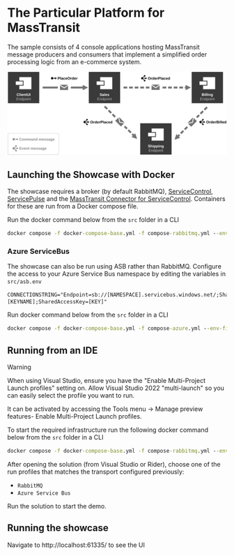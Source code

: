 # The Particular Platform for MassTransit

The sample consists of 4 console applications hosting MassTransit message producers and consumers that implement a simplified order processing logic from an e-commerce system.

![System Overview](diagram.svg "width=680")


## Launching the Showcase with Docker

The showcase requires a broker (by default RabbitMQ), [ServiceControl](https://github.com/Particular/ServiceControl), [ServicePulse](https://github.com/Particular/ServicePulse) and the [MassTransit Connector for ServiceControl](https://github.com/Particular/ServiceControl.Connector.MassTransit). Containers for these are run from a Docker compose file.

Run the docker command below from the `src` folder in a CLI

```cmd
docker compose -f docker-compose-base.yml -f compose-rabbitmq.yml --env-file rabbit.env up -d
```

### **Azure ServiceBus**

The showcase can also be run using ASB rather than RabbitMQ. Configure the access to your Azure Service Bus namespace by editing the variables in `src/asb.env`

```env
CONNECTIONSTRING="Endpoint=sb://[NAMESPACE].servicebus.windows.net/;SharedAccessKeyName=[KEYNAME];SharedAccessKey=[KEY]"
```

Run docker command below from the `src` folder in a CLI

```cmd
docker compose -f docker-compose-base.yml -f compose-azure.yml --env-file asb.env up -d
```

## Running from an IDE

> [!WARNING]
> When using Visual Studio, ensure you have the "Enable Multi-Project Launch profiles" setting on. Allow Visual Studio 2022 "multi-launch" so you can easily select the profile you want to run.
>
> It can be activated by accessing the Tools menu -> Manage preview features- Enable Multi-Project Launch profiles.

To start the required infrastructure run the following docker command below from the `src` folder in a CLI

```cmd
docker compose -f docker-compose-base.yml -f compose-rabbitmq.yml --env-file rabbit.env --profile infrastructure up -d
```

After opening the solution (from Visual Studio or Rider), choose one of the run profiles that matches the transport configured previously:

- `RabbitMQ`
- `Azure Service Bus`

Run the solution to start the demo.

## Running the showcase

Navigate to http://localhost:61335/ to see the UI
